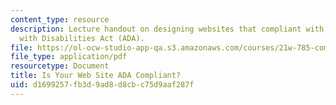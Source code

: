 ```yaml
---
content_type: resource
description: Lecture handout on designing websites that compliant with the Americans
  with Disabilities Act (ADA).
file: https://ol-ocw-studio-app-qa.s3.amazonaws.com/courses/21w-785-communicating-in-cyberspace-fall-2003/d1699257fb3d9ad8d8cbc75d9aaf287f_ada_compliant.pdf
file_type: application/pdf
resourcetype: Document
title: Is Your Web Site ADA Compliant?
uid: d1699257-fb3d-9ad8-d8cb-c75d9aaf287f
---
```

